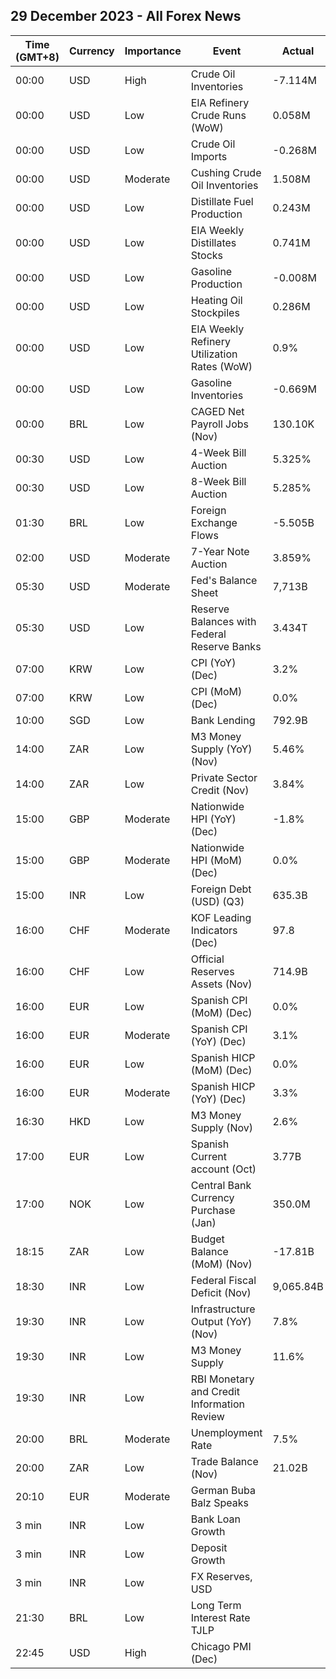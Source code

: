 ## 29 December 2023 - All Forex News

| Time (GMT+8) | Currency | Importance | Event | Actual | Forecast | Previous |
|------|----------|------------|-------|--------|----------|----------|
| 00:00 | USD | High | Crude Oil Inventories | -7.114M | -2.704M | 2.909M |
| 00:00 | USD | Low | EIA Refinery Crude Runs (WoW) | 0.058M |  | 0.403M |
| 00:00 | USD | Low | Crude Oil Imports | -0.268M |  | -0.117M |
| 00:00 | USD | Moderate | Cushing Crude Oil Inventories | 1.508M |  | 1.686M |
| 00:00 | USD | Low | Distillate Fuel Production | 0.243M |  | -0.114M |
| 00:00 | USD | Low | EIA Weekly Distillates Stocks | 0.741M | 0.600M | 1.485M |
| 00:00 | USD | Low | Gasoline Production | -0.008M |  | 0.496M |
| 00:00 | USD | Low | Heating Oil Stockpiles | 0.286M |  | -0.335M |
| 00:00 | USD | Low | EIA Weekly Refinery Utilization Rates (WoW) | 0.9% |  | 2.2% |
| 00:00 | USD | Low | Gasoline Inventories | -0.669M | 0.400M | 2.710M |
| 00:00 | BRL | Low | CAGED Net Payroll Jobs (Nov) | 130.10K | 142.84K | 190.37K |
| 00:30 | USD | Low | 4-Week Bill Auction | 5.325% |  | 5.265% |
| 00:30 | USD | Low | 8-Week Bill Auction | 5.285% |  | 5.270% |
| 01:30 | BRL | Low | Foreign Exchange Flows | -5.505B |  | -2.666B |
| 02:00 | USD | Moderate | 7-Year Note Auction | 3.859% |  | 4.399% |
| 05:30 | USD | Moderate | Fed's Balance Sheet | 7,713B |  | 7,724B |
| 05:30 | USD | Low | Reserve Balances with Federal Reserve Banks | 3.434T |  | 3.477T |
| 07:00 | KRW | Low | CPI (YoY) (Dec) | 3.2% | 3.3% | 3.3% |
| 07:00 | KRW | Low | CPI (MoM) (Dec) | 0.0% | 0.2% | -0.5% |
| 10:00 | SGD | Low | Bank Lending | 792.9B |  | 791.5B |
| 14:00 | ZAR | Low | M3 Money Supply (YoY) (Nov) | 5.46% | 5.90% | 6.08% |
| 14:00 | ZAR | Low | Private Sector Credit (Nov) | 3.84% | 4.35% | 3.94% |
| 15:00 | GBP | Moderate | Nationwide HPI (YoY) (Dec) | -1.8% | -1.4% | -2.0% |
| 15:00 | GBP | Moderate | Nationwide HPI (MoM) (Dec) | 0.0% | 0.0% | 0.2% |
| 15:00 | INR | Low | Foreign Debt (USD) (Q3) | 635.3B |  | 629.1B |
| 16:00 | CHF | Moderate | KOF Leading Indicators (Dec) | 97.8 | 97.0 | 97.2 |
| 16:00 | CHF | Low | Official Reserves Assets (Nov) | 714.9B |  | 731.2B |
| 16:00 | EUR | Low | Spanish CPI (MoM) (Dec) | 0.0% | 0.3% | -0.3% |
| 16:00 | EUR | Moderate | Spanish CPI (YoY) (Dec) | 3.1% | 3.4% | 3.2% |
| 16:00 | EUR | Low | Spanish HICP (MoM) (Dec) | 0.0% | 0.3% | -0.5% |
| 16:00 | EUR | Moderate | Spanish HICP (YoY) (Dec) | 3.3% | 3.6% | 3.3% |
| 16:30 | HKD | Low | M3 Money Supply (Nov) | 2.6% |  | 3.3% |
| 17:00 | EUR | Low | Spanish Current account (Oct) | 3.77B |  | 3.45B |
| 17:00 | NOK | Low | Central Bank Currency Purchase (Jan) | 350.0M |  | 1,400.0M |
| 18:15 | ZAR | Low | Budget Balance (MoM) (Nov) | -17.81B | -17.05B | -41.23B |
| 18:30 | INR | Low | Federal Fiscal Deficit (Nov) | 9,065.84B |  | 8,037.00B |
| 19:30 | INR | Low | Infrastructure Output (YoY) (Nov) | 7.8% |  | 12.1% |
| 19:30 | INR | Low | M3 Money Supply | 11.6% |  | 11.2% |
| 19:30 | INR | Low | RBI Monetary and Credit Information Review |  |  |  |
| 20:00 | BRL | Moderate | Unemployment Rate | 7.5% | 7.5% | 7.6% |
| 20:00 | ZAR | Low | Trade Balance (Nov) | 21.02B | 5.80B | -12.66B |
| 20:10 | EUR | Moderate | German Buba Balz Speaks |  |  |  |
| 3 min | INR | Low | Bank Loan Growth |  |  | 20.8% |
| 3 min | INR | Low | Deposit Growth |  |  | 13.4% |
| 3 min | INR | Low | FX Reserves, USD |  |  | 615.97B |
| 21:30 | BRL | Low | Long Term Interest Rate TJLP |  |  | 6.55% |
| 22:45 | USD | High | Chicago PMI (Dec) |  | 51.0 | 55.8 |
